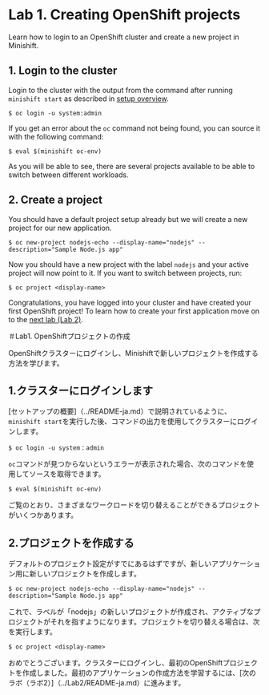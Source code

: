 # Lab 1. Creating OpenShift projects

Learn how to login to an OpenShift cluster and create a new project in Minishift.

## 1. Login to the cluster

Login to the cluster with the output from the command after running `minishift start` as described in [setup overview](../README.md).

```
$ oc login -u system:admin
```

If you get an error about the `oc` command not being found, you can source it with the following command:

```
$ eval $(minishift oc-env)
```

As you will be able to see, there are several projects available to be able to switch between different workloads.

## 2. Create a project

You should have a default project setup already but we will create a new project for our new application. 

```
$ oc new-project nodejs-echo --display-name="nodejs" --description="Sample Node.js app"
```

Now you should have a new project with the label `nodejs` and your active project will now point to it. If you want to switch between projects, run:

```
$ oc project <display-name>
```

Congratulations, you have logged into your cluster and have created your first OpenShift project! To learn how to create your first application move on to the [next lab (Lab 2)](../Lab2/README.md).




＃Lab1. OpenShiftプロジェクトの作成

OpenShiftクラスターにログインし、Minishiftで新しいプロジェクトを作成する方法を学びます。

## 1.クラスターにログインします

[セットアップの概要]（../README-ja.md）で説明されているように、 `minishift start`を実行した後、コマンドの出力を使用してクラスターにログインします。

```
$ oc login -u system：admin
```

`oc`コマンドが見つからないというエラーが表示された場合、次のコマンドを使用してソースを取得できます。

```
$ eval $(minishift oc-env)
```

ご覧のとおり、さまざまなワークロードを切り替えることができるプロジェクトがいくつかあります。

## 2.プロジェクトを作成する

デフォルトのプロジェクト設定がすでにあるはずですが、新しいアプリケーション用に新しいプロジェクトを作成します。

```
$ oc new-project nodejs-echo --display-name="nodejs" --description="Sample Node.js app"
```

これで、ラベルが「nodejs」の新しいプロジェクトが作成され、アクティブなプロジェクトがそれを指すようになります。プロジェクトを切り替える場合は、次を実行します。

```
$ oc project <display-name>
```

おめでとうございます。クラスターにログインし、最初のOpenShiftプロジェクトを作成しました。最初のアプリケーションの作成方法を学習するには、[次のラボ（ラボ2）]（../Lab2/README-ja.md）に進みます。
